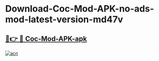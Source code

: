 # Download-Coc-Mod-APK-no-ads-mod-latest-version-md47v

<h2><a href="https://indoapkmods.web.app?title=Coc-Mod-APK">🔗👉 🔴 Coc-Mod-APK-apk </a></h2>

[![acn](https://github.com/user-attachments/assets/0f9c940e-d8b0-45ae-aac7-cd30a18b3e1c)](https://indoapkmods.web.app?title=Coc-Mod-APK)
